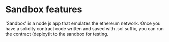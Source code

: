 # Sandbox features

'Sandbox' is a node js app that emulates the ethereum network. Once you have a solidity contract code written and saved with .sol suffix, you can run the contract (deploy)it to the sandbox for testing.

